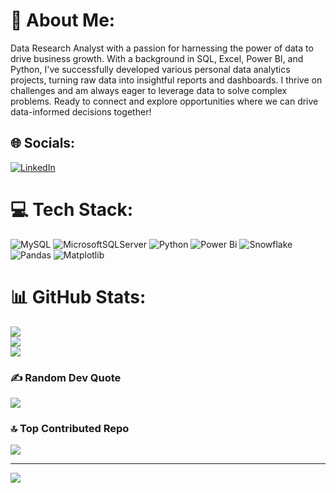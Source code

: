 # 💫 About Me:
Data Research Analyst with a passion for harnessing the power of data to drive business growth. With a background in SQL, Excel, Power BI, and Python, I've successfully developed various personal data analytics projects, turning raw data into insightful reports and dashboards. I thrive on challenges and am always eager to leverage data to solve complex problems. Ready to connect and explore opportunities where we can drive data-informed decisions together!


## 🌐 Socials:
[![LinkedIn](https://img.shields.io/badge/LinkedIn-%230077B5.svg?logo=linkedin&logoColor=white)](https://linkedin.com/in/https://www.linkedin.com/in/karan1saxena/) 

# 💻 Tech Stack:
![MySQL](https://img.shields.io/badge/mysql-4479A1.svg?style=plastic&logo=mysql&logoColor=white) ![MicrosoftSQLServer](https://img.shields.io/badge/Microsoft%20SQL%20Server-CC2927?style=plastic&logo=microsoft%20sql%20server&logoColor=white) ![Python](https://img.shields.io/badge/python-3670A0?style=plastic&logo=python&logoColor=ffdd54) ![Power Bi](https://img.shields.io/badge/power_bi-F2C811?style=plastic&logo=powerbi&logoColor=black) ![Snowflake](https://img.shields.io/badge/snowflake-%2329B5E8.svg?style=plastic&logo=snowflake&logoColor=white) ![Pandas](https://img.shields.io/badge/pandas-%23150458.svg?style=plastic&logo=pandas&logoColor=white) ![Matplotlib](https://img.shields.io/badge/Matplotlib-%23ffffff.svg?style=plastic&logo=Matplotlib&logoColor=black)
# 📊 GitHub Stats:
![](https://github-readme-stats.vercel.app/api?username=karansaxena1&theme=dark&hide_border=false&include_all_commits=false&count_private=false)<br/>
![](https://github-readme-streak-stats.herokuapp.com/?user=karansaxena1&theme=dark&hide_border=false)<br/>
![](https://github-readme-stats.vercel.app/api/top-langs/?username=karansaxena1&theme=dark&hide_border=false&include_all_commits=false&count_private=false&layout=compact)

### ✍️ Random Dev Quote
![](https://quotes-github-readme.vercel.app/api?type=horizontal&theme=merko)

### 🔝 Top Contributed Repo
![](https://github-contributor-stats.vercel.app/api?username=karansaxena1&limit=5&theme=one_dark_pro&combine_all_yearly_contributions=true)

---
[![](https://visitcount.itsvg.in/api?id=karansaxena1&icon=9&color=0)](https://visitcount.itsvg.in)

<!-- Proudly created with GPRM ( https://gprm.itsvg.in ) -->

